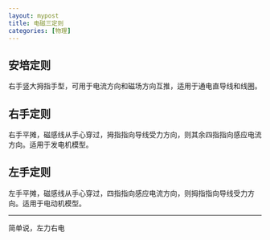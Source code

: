```yaml
---
layout: mypost
title: 电磁三定则
categories: [物理]
---
```


## 安培定则
右手竖大拇指手型，可用于电流方向和磁场方向互推，适用于通电直导线和线圈。
## 右手定则
右手平摊，磁感线从手心穿过，拇指指向导线受力方向，则其余四指指向感应电流方向。适用于发电机模型。
## 左手定则
左手平摊，磁感线从手心穿过，四指指向感应电流方向，则拇指指向导线受力方向。适用于电动机模型。
***
简单说，左力右电
